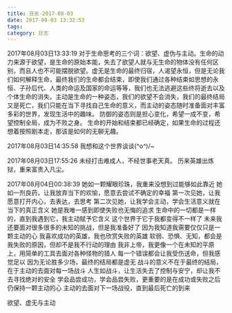 ```yaml
---
title: 日志-2017-08-03
date: 2017-08-03 13:32:53
tags: 
category: 日志
---
```

2017年08月03日13:33:19
对于生命思考的三个词：欲望、虚伪与主动。生命的动力来源于欲望，是生命的原始本能，失去了欲望人就与无生命的物体没有任何区别，而且人也不可能摆脱欲望。虚无是生命的最终归宿，人渴望永恒，但是无论我们如何解释生命，最终我们的生命都会结束，即使我们通过各种结束如思想的永恒、子孙后代、人类的命运及国家的命运等等，我们也无法逃避这些终将逝去以及个体生命的消失。主动是生命的一种姿态，我们的欲望不会消失，我们的最终结局又是死亡，我们只能在当下寻找自己生命的意义，而主动的姿态随时准备面对丰富多彩的世界，发现生活中的趣味。
防御的姿态则是担心变化，希望一成不变，希望控制全局，成为不败之身。
生命的开始和结束都已经确定，如果生命的过程还想着按照剧本走，那该是如何的无聊无趣。

2017年08月03日14:35:58
我想和这个世界谈谈\(^o^)/~

2017年08月03日17:55:26
未经打击难成人，不经世事老天真。
历来英雄出炼狱，重来富贵入凡尘。

2017年08月04日00:38:39
她如一颗耀眼珍珠，我重来没想到过能够如此靠近
她如一剂良药，让我放弃当下的欢愉，愿意去尝试不确定的幸福
第一次见她，让我愿意打开内心，去表达，去思考
第二次见她，让我学会主动，学会生活意义就在当下的真正含义
她是我唯一感到即使失败也无悔的追求
生命中的一切都是一样的，直到我遇到它，我主动赋予它含义
这个世界于它于我都变得不一样了
未来我还要面对很多很多的未知的挑战，但是我准备好了
因为我知道我需要仅仅只是一颗主动的心
我喜欢成功的英雄，我也欣赏失败的英雄
软弱、恐惧、无知，都会是我失败的原因，但却不是我不行动的理由
我非上帝，我更像一个在未知的平原上，用简单的工具去面对各种怪物的猎人
每一个错误都会让我受伤送命，但我感觉足以
因为无论胜多少场，最终的结局都是虚无
战斗的意义不在于最终的结局，在于主动的去面对每一场战斗
人生如战斗，让生活失去了控制与安宁，却让我不去寻找绝对的安全
学会品尝成功，学会品尝失败，更重要的是在成功或失败之后仍保持一颗主动的心
主动的去面对下一场战役，直到最后死亡的到来

欲望、虚无与主动